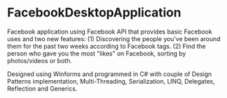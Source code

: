 # FacebookDesktopApplication
Facebook application using Facebook API that provides basic Facebook uses and two new features: 
(1) Discovering the people you've been around them for the past two weeks according to Facebook tags. 
(2) Find the person who gave you the most "likes" on Facebook, sorting by photos/videos or both.

Designed using Winforms and programmed in C# with couple of Design Patterns implementation, Multi-Threading, Serialization, LINQ, Delegates, Reflection and Generics.
